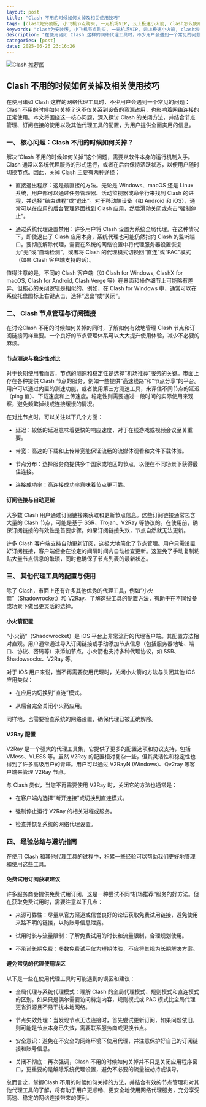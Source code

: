 ```yaml
---
layout: post
title: "Clash 不用的时候如何关掉及相关使用技巧"
tags: [clash免安装版, 小飞机节点购买, 一元机场VIP, 云上极速小火箭, clash怎么使用?]
keywords: "clash免安装版, 小飞机节点购买, 一元机场VIP, 云上极速小火箭, clash怎么使用?"
description: "在使用诸如 Clash 这样的网络代理工具时，不少用户会遇到一个常见的问题：Clash 不用的时候如何关掉？这不仅关系到设备的资源占用，也影响着网络连接的正常使用。本文将围绕这一核心问题，深入探讨 Clash 的关闭方法，并结合节点管理、订阅链接的使用以及其他代理工具的配置，为用户提供全面实用的信息。"
categories: [post]
date: 2025-06-26 23:16:26
---
```




![Clash 推荐图](https://clashjd.github.io/assets/img/最新机场推荐.png)

## Clash 不用的时候如何关掉及相关使用技巧

在使用诸如 Clash 这样的网络代理工具时，不少用户会遇到一个常见的问题：Clash 不用的时候如何关掉？这不仅关系到设备的资源占用，也影响着网络连接的正常使用。本文将围绕这一核心问题，深入探讨 Clash 的关闭方法，并结合节点管理、订阅链接的使用以及其他代理工具的配置，为用户提供全面实用的信息。

### 一、 核心问题：Clash 不用的时候如何关掉？

解决“Clash 不用的时候如何关掉”这个问题，需要从软件本身的运行机制入手。Clash 通常以系统代理服务的形式运行，或者在后台保持活跃状态，以便用户随时切换节点。因此，关掉 Clash 主要有两种途径：

- 直接退出程序：这是最直接的方法。无论是 Windows、macOS 还是 Linux 系统，用户都可以通过任务管理器、活动监视器或命令行来找到 Clash 的进程，并选择“结束进程”或“退出”。对于移动端设备（如 Android 和 iOS），通常可以在应用的后台管理界面找到 Clash 应用，然后滑动关闭或点击“强制停止”。

- 通过系统代理设置禁用：许多用户将 Clash 设置为系统全局代理。在这种情况下，即使退出了 Clash 应用本身，系统代理也可能仍然指向 Clash 的监听端口。要彻底解除代理，需要在系统的网络设置中将代理服务器设置恢复为“无”或“自动检测”，或者将 Clash 的代理模式切换回“直连”或“PAC”模式（如果 Clash 客户端支持的话）。

值得注意的是，不同的 Clash 客户端（如 Clash for Windows, ClashX for macOS, Clash for Android, Clash Verge 等）在界面和操作细节上可能略有差异。但核心的关闭逻辑是相似的。例如，在 Clash for Windows 中，通常可以在系统托盘图标上右键点击，选择“退出”或“关闭”。

### 二、 Clash 节点管理与订阅链接

在讨论Clash 不用的时候如何关掉的同时，了解如何有效地管理 Clash 节点和订阅链接同样重要。一个良好的节点管理体系可以大大提升使用体验，减少不必要的麻烦。

#### 节点测速与稳定性对比

对于长期使用者而言，节点的测速和稳定性是选择“机场推荐”服务的关键。市面上存在各种提供 Clash 节点的服务，例如一些提供“高速线路”和“节点分享”的平台。用户可以通过内置的测速功能，或者使用第三方测速工具，来评估不同节点的延迟（ping 值）、下载速度和上传速度。稳定性则需要通过一段时间的实际使用来观察，避免频繁掉线或连接缓慢的情况。

在对比节点时，可以关注以下几个方面：

- 延迟：较低的延迟意味着更快的响应速度，对于在线游戏或视频会议至关重要。

- 带宽：高速的下载和上传带宽能保证流畅的流媒体观看和文件下载体验。

- 节点分布：选择服务商提供多个国家或地区的节点，以便在不同场景下获得最佳连接。

- 连接成功率：高连接成功率意味着节点更可靠。

#### 订阅链接与自动更新

大多数 Clash 用户通过订阅链接来获取和更新节点信息。这些订阅链接通常包含大量的 Clash 节点，可能是基于 SSR、Trojan、V2Ray 等协议的。在使用前，确保订阅链接的有效性是首要步骤。如果订阅链接失效，节点自然就无法更新。

许多 Clash 客户端支持自动更新订阅，这极大地简化了节点管理。用户只需设置好订阅链接，客户端便会在设定的间隔时间内自动检查更新。这避免了手动复制粘贴大量节点信息的繁琐，同时也确保了节点列表的最新状态。

### 三、 其他代理工具的配置与使用

除了 Clash，市面上还有许多其他优秀的代理工具，例如“小火箭”（Shadowrocket）和 V2Ray。了解这些工具的配置方法，有助于在不同设备或场景下做出更灵活的选择。

#### 小火箭配置

“小火箭”（Shadowrocket）是 iOS 平台上非常流行的代理客户端。其配置方法相对直观。用户通常通过导入订阅链接或手动添加节点信息（包括服务器地址、端口、协议、密码等）来添加节点。小火箭也支持多种代理协议，如 SSR、Shadowsocks、V2Ray 等。

对于 iOS 用户来说，当不再需要使用代理时，关闭小火箭的方法与关闭其他 iOS 应用类似：

- 在应用内切换到“直连”模式。

- 从后台完全关闭小火箭应用。

同样地，也需要检查系统的网络设置，确保代理已被正确解除。

#### V2Ray 配置

V2Ray 是一个强大的代理工具集，它提供了更多的配置选项和协议支持，包括 VMess、VLESS 等。虽然 V2Ray 的配置相对复杂一些，但其灵活性和稳定性也得到了许多高级用户的青睐。用户可以通过 V2RayN (Windows)、Qv2ray 等客户端来管理 V2Ray 节点。

与 Clash 类似，当您不再需要使用 V2Ray 时，关闭它的方法也通常是：

- 在客户端内选择“断开连接”或切换到直连模式。

- 强制停止运行 V2Ray 的相关进程或服务。

- 检查并恢复系统的网络代理设置。

### 四、 经验总结与避坑指南

在使用 Clash 和其他代理工具的过程中，积累一些经验可以帮助我们更好地管理和使用这些工具。

#### 免费试用订阅获取建议

许多服务商会提供免费试用订阅，这是一种尝试不同“机场推荐”服务的好方法。但在获取免费试用时，需要注意以下几点：

- 来源可靠性：尽量从官方渠道或信誉良好的论坛获取免费试用链接，避免使用来路不明的链接，以防账号信息泄露。

- 试用时长与流量限制：了解免费试用的时长和流量限制，合理规划使用。

- 不承诺长期免费：多数免费试用仅为短期体验，不应将其视为长期解决方案。

#### 避免常见的代理使用误区

以下是一些在使用代理工具时可能遇到的误区和建议：

- 全局代理与系统代理模式：理解 Clash 的全局代理模式、规则模式和直连模式的区别。如果只是偶尔需要访问特定内容，规则模式或 PAC 模式比全局代理更省资源且不易干扰本地网络。

- 节点失效处理：当发现节点无法连接时，首先尝试更新订阅，如果问题依旧，则可能是节点本身已失效，需要联系服务商或更换节点。

- 安全意识：避免在不安全的网络环境下使用代理，并注意保护好自己的订阅链接和账号信息。

- 关闭不彻底：再次强调，Clash 不用的时候如何关掉并不只是关闭应用程序窗口，更重要的是解除系统代理设置，避免不必要的流量被劫持或误导。

总而言之，掌握Clash 不用的时候如何关掉的方法，并结合有效的节点管理和对其他代理工具的了解，将有助于用户更顺畅、更安全地使用网络代理服务，充分享受高速、稳定的网络连接带来的便利。
